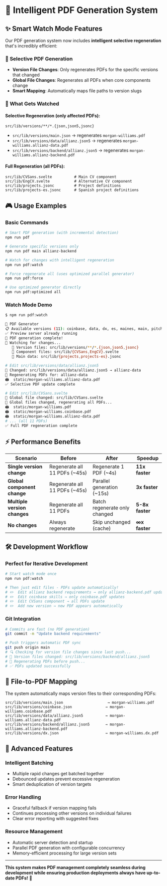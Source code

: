 # 🚀 Intelligent PDF Generation System

## ✨ **Smart Watch Mode Features**

Our PDF generation system now includes **intelligent selective regeneration** that's incredibly efficient:

### 🎯 **Selective PDF Generation**
- **Version File Changes**: Only regenerates PDFs for the specific versions that changed
- **Global File Changes**: Regenerates all PDFs when core components change
- **Smart Mapping**: Automatically maps file paths to version slugs

### 👀 **What Gets Watched**

#### **Selective Regeneration** (only affected PDFs):
```
src/lib/versions/**/*.{json,json5,jsonc}
```
- `src/lib/versions/main.json` → regenerates `morgan-williams.pdf`
- `src/lib/versions/data/allianz.json5` → regenerates `morgan-williams.allianz-data.pdf`
- `src/lib/versions/backend/allianz.json5` → regenerates `morgan-williams.allianz-backend.pdf`

#### **Full Regeneration** (all PDFs):
```
src/lib/CVSans.svelte          # Main CV component
src/lib/EngCV.svelte           # Alternative CV component  
src/lib/projects.jsonc         # Project definitions
src/lib/projects-es.jsonc      # Spanish project definitions
```

## 🎮 **Usage Examples**

### **Basic Commands**
```bash
# Smart PDF generation (with incremental detection)
npm run pdf

# Generate specific versions only
npm run pdf main allianz-backend

# Watch for changes with intelligent regeneration
npm run pdf:watch

# Force regenerate all (uses optimized parallel generator)
npm run pdf:force

# Use optimized generator directly
npm run pdf:optimized all
```

### **Watch Mode Demo**
```bash
$ npm run pdf:watch

📄 PDF Generator
📋 Available versions (11): coinbase, data, dx, es, maines, main, pitch, allianzes, allianz-backend, allianz-data, fullstack
✅ Preview server already running
🎉 PDF generation complete!
👀 Watching for changes...
   📁 Version files: src/lib/versions/**/*.{json,json5,jsonc}
   🎨 Component files: src/lib/{CVSans,EngCV}.svelte
   📄 Main data: src/lib/{projects,projects-es}.jsonc

# Edit src/lib/versions/data/allianz.json5
🔄 Changed: src/lib/versions/data/allianz.json5 → allianz-data
🎯 Regenerating PDFs for: allianz-data
🖨️  static/morgan-williams.allianz-data.pdf
✅ Selective PDF update complete

# Edit src/lib/CVSans.svelte  
🔄 Global file changed: src/lib/CVSans.svelte
🔄 Global files changed, regenerating all PDFs...
🖨️  static/morgan-williams.pdf
🖨️  static/morgan-williams.coinbase.pdf
🖨️  static/morgan-williams.allianz-data.pdf
# ... (all 11 PDFs)
✅ Full PDF regeneration complete
```

## ⚡ **Performance Benefits**

| Scenario | Before | After | Speedup |
|----------|--------|-------|---------|
| **Single version change** | Regenerate all 11 PDFs (~45s) | Regenerate 1 PDF (~4s) | **11x faster** |
| **Global component change** | Regenerate all 11 PDFs (~45s) | Parallel generation (~15s) | **3x faster** |
| **Multiple version changes** | Regenerate all 11 PDFs | Batch regenerate only changed | **5-8x faster** |
| **No changes** | Always regenerate | Skip unchanged (cache) | **∞x faster** |

## 🛠️ **Development Workflow**

### **Perfect for Iterative Development**
```bash
# Start watch mode once
npm run pdf:watch

# Then just edit files - PDFs update automatically!
# ✏️  Edit allianz backend requirements → only allianz-backend.pdf updates
# ✏️  Edit coinbase skills → only coinbase.pdf updates  
# ✏️  Edit CVSans component → all PDFs update
# ✏️  Add new version → new PDF appears automatically
```

### **Git Integration**
```bash
# Commits are fast (no PDF generation)
git commit -m "Update backend requirements"

# Push triggers automatic PDF sync
git push origin main
# 🔍 Checking for version file changes since last push...
# 📄 Version files changed: src/lib/versions/backend/allianz.json5
# 🔄 Regenerating PDFs before push...
# ✅ PDFs updated successfully
```

## 🎯 **File-to-PDF Mapping**

The system automatically maps version files to their corresponding PDFs:

```
src/lib/versions/main.json                    → morgan-williams.pdf
src/lib/versions/coinbase.json               → morgan-williams.coinbase.pdf
src/lib/versions/data/allianz.json5          → morgan-williams.allianz-data.pdf
src/lib/versions/backend/allianz.json5       → morgan-williams.allianz-backend.pdf
src/lib/versions/dx.json                     → morgan-williams.dx.pdf
```

## 🚀 **Advanced Features**

### **Intelligent Batching**
- Multiple rapid changes get batched together
- Debounced updates prevent excessive regeneration
- Smart deduplication of version targets

### **Error Handling**
- Graceful fallback if version mapping fails
- Continues processing other versions on individual failures
- Clear error reporting with suggested fixes

### **Resource Management**
- Automatic server detection and startup
- Parallel PDF generation with configurable concurrency
- Memory-efficient processing for large version sets

---

**This system makes PDF management completely seamless during development while ensuring production deployments always have up-to-date PDFs!** 🎉
